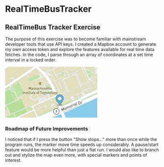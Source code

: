 # RealTimeBusTracker
## RealTimeBus Tracker Exercise
<p> The purpose of this exercise was to become familiar with mainstream developer tools that use API keys. I created a Mapbox account to generate my own access token and explore the features available for real time data fetches. In the code, I parse through an array of coordinates at a set time interval in a locked order. </p>
<img src="MITonmap.png" width='300'/>

### Roadmap of Future Improvements
<p4> I noticed that if I press the button "Show stops..." more than once while the program runs, the marker move time speeds up considerably. A pause/start feature would be more helpful than just a flat run. I would also like to branch out and stylize the map even more, with special markers and points of interest. </p4>
